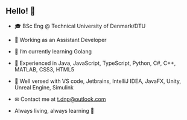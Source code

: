 ## Hello! 👋

- 🎓 BSc Eng @ Technical University of Denmark/DTU
- 🐨 Working as an Assistant Developer
- 🌱 I’m currently learning Golang
- 💬 Experienced in Java, JavaScript, TypeScript, Python, C#, C++, MATLAB, CSS3, HTML5
- 💭 Well versed with VS code, Jetbrains, IntelliJ IDEA, JavaFX, Unity, Unreal Engine, Simulink
- ✉ Contact me at t.dnp@outlook.com

- Always living, always learning 🌷

<!--
**beeboops/beeboops** is a ✨ _special_ ✨ repository because its `README.md` (this file) appears on your GitHub profile.
